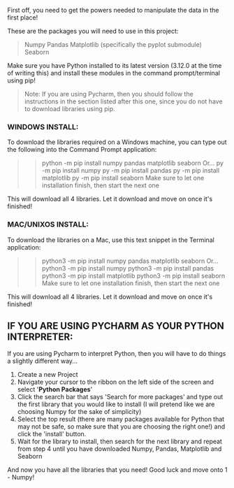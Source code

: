 First off, you need to get the powers needed to manipulate the data in the first place!

These are the packages you will need to use in this project:
> Numpy
> Pandas
> Matplotlib (specifically the pyplot submodule)
> Seaborn

Make sure you have Python installed to its latest version (3.12.0 at the time of writing this)
and install these modules in the command prompt/terminal using pip!
> Note: If you are using Pycharm, then you should follow the instructions in the section listed
> after this one, since you do not have to download libraries using pip.

### WINDOWS INSTALL:
To download the libraries required on a Windows machine, you can type out the following into the
Command Prompt application:

>> python -m pip install numpy pandas matplotlib seaborn
> Or...
>> py -m pip install numpy
>> py -m pip install pandas
>> py -m pip install matplotlib
>> py -m pip install seaborn
>> Make sure to let one installation finish, then start the next one

This will download all 4 libraries. Let it download and move on once it's finished!

### MAC/UNIXOS INSTALL:
To download the libraries on a Mac, use this text snippet in the Terminal application:

>> python3 -m pip install numpy pandas matplotlib seaborn
> Or...
>> python3 -m pip install numpy
>> python3 -m pip install pandas
>> python3 -m pip install matplotlib
>> python3 -m pip install seaborn
>> Make sure to let one installation finish, then start the next one

This will download all 4 libraries. Let it download and move on once it's finished!

## IF YOU ARE USING PYCHARM AS YOUR PYTHON INTERPRETER:
If you are using Pycharm to interpret Python, then you will have to do things a slightly different way...
1. Create a new Project
2. Navigate your cursor to the ribbon on the left side of the screen and select '**Python Packages**'
3. Click the search bar that says 'Search for more packages' and type out the first library that you would like to install (I will pretend like we are choosing Numpy for the sake of simplicity)
4. Select the top result (there are many packages available for Python that may not be safe, so make sure that you are choosing the right one!) and click the 'install' button.
5. Wait for the library to install, then search for the next library and repeat from step 4 until you have downloaded Numpy, Pandas, Matplotlib and Seaborn

And now you have all the libraries that you need! Good luck and move onto 1 - Numpy!